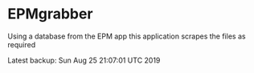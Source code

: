 # EPMgrabber
Using a database from the EPM app this application scrapes the files as required


Latest backup: Sun Aug 25 21:07:01 UTC 2019
